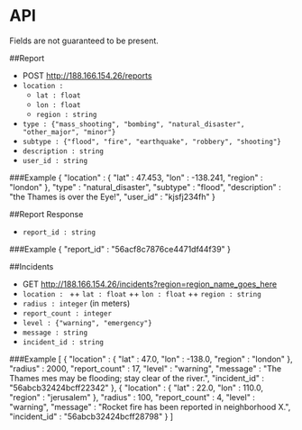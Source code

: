 API
===
Fields are not guaranteed to be present.

##Report
+ POST http://188.166.154.26/reports
+ `location : `
  * `lat : float`
  * `lon : float`
  * `region : string`
+ `type : {"mass_shooting", "bombing", "natural_disaster", "other_major", "minor"}`
+ `subtype : {"flood", "fire", "earthquake", "robbery", "shooting"}`
+ `description : string`
+ `user_id : string`

###Example
    {
        "location" : {
            "lat" : 47.453,
            "lon" : -138.241,
            "region" : "london"
        },
	    "type" : "natural_disaster",
	    "subtype" : "flood",
        "description" : "the Thames is over the Eye!",
        "user_id" : "kjsfj234fh"
    }

##Report Response
+ `report_id : string`

###Example
    { "report_id" : "56acf8c7876ce4471df44f39" }

##Incidents
+ GET http://188.166.154.26/incidents?region=region_name_goes_here
+ `location : `
++ `lat : float`
++ `lon : float`
++ `region : string`
+ `radius : integer` (in meters)
+ `report_count : integer`
+ `level : {"warning", "emergency"}`
+ `message : string`
+ `incident_id : string`

###Example
    [
        {
            "location" : {
                "lat" : 47.0,
                "lon" : -138.0,
                "region" : "london"
            },
            "radius" : 2000,
            "report_count" : 17,
            "level" : "warning",
            "message" : "The Thames mes may be flooding; stay clear of the river.",
            "incident_id" : "56abcb32424bcff22342"
        },
        {
            "location" : {
                "lat" : 22.0,
                "lon" : 110.0,
                "region" : "jerusalem"
            },
            "radius" : 100,
            "report_count" : 4,
            "level" : "warning",
            "message" : "Rocket fire has been reported in neighborhood X.",
            "incident_id" : "56abcb32424bcff28798"
        }
    ]
    

